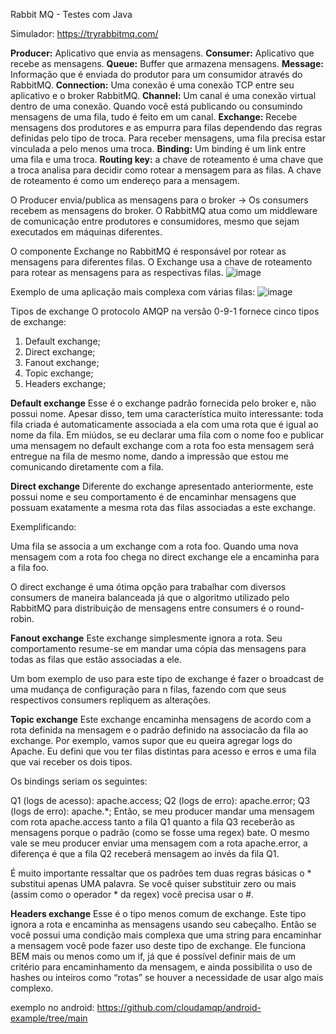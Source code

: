 Rabbit MQ - Testes com Java 


Simulador: https://tryrabbitmq.com/

<b>Producer:</b> Aplicativo que envia as mensagens.
<b>Consumer:</b> Aplicativo que recebe as mensagens.
<b>Queue:</b> Buffer que armazena mensagens.
<b>Message:</b> Informação que é enviada do produtor para um consumidor através do RabbitMQ.
<b>Connection:</b> Uma conexão é uma conexão TCP entre seu aplicativo e o broker RabbitMQ.
<b>Channel:</b> Um canal é uma conexão virtual dentro de uma conexão. Quando você está publicando ou consumindo mensagens de uma fila, tudo é feito em um canal.
<b>Exchange:</b> Recebe mensagens dos produtores e as empurra para filas dependendo das regras definidas pelo tipo de troca. Para receber mensagens, uma fila precisa estar vinculada a pelo menos uma troca.
<b>Binding:</b> Um binding é um link entre uma fila e uma troca.
<b>Routing key:</b> a chave de roteamento é uma chave que a troca analisa para decidir como rotear a mensagem para as filas. A chave de roteamento é como um endereço para a mensagem.


O Producer envia/publica as mensagens para o broker -> Os consumers recebem as mensagens do broker. O RabbitMQ atua como um middleware de comunicação entre produtores e consumidores, mesmo que sejam executados em máquinas diferentes.

O componente Exchange no RabbitMQ é responsável por rotear as mensagens para diferentes filas. O Exchange usa a chave de roteamento para rotear as mensagens para as respectivas filas.
![image](https://github.com/cassioseffrin/RabbitMQTests/assets/13109831/0b65a097-b083-406a-b058-2113c81dfbac)

Exemplo de uma aplicação mais complexa com várias filas:
![image](https://github.com/cassioseffrin/RabbitMQTests/assets/13109831/1ab44e06-fd47-43c9-964a-7fc856067374)

Tipos de exchange
O protocolo AMQP na versão 0-9-1 fornece cinco tipos de exchange:

1. Default exchange;
2. Direct exchange;
3. Fanout exchange;
4. Topic exchange;
5. Headers exchange;
 

<b>Default exchange</b>
Esse é o exchange padrão fornecida pelo broker e, não possui nome. Apesar disso, tem uma característica muito interessante: toda fila criada é automaticamente associada a ela com uma rota que é igual ao nome da fila. Em miúdos, se eu declarar uma fila com o nome foo e publicar uma mensagem no default exchange com a rota foo esta mensagem será entregue na fila de mesmo nome, dando a impressão que estou me comunicando diretamente com a fila.

<b>Direct exchange</b>
Diferente do exchange apresentado anteriormente, este possui nome e seu comportamento é de encaminhar mensagens que possuam exatamente a mesma rota das filas associadas a este exchange.

Exemplificando:

Uma fila se associa a um exchange com a rota foo. Quando uma nova mensagem com a rota foo chega no direct exchange ele a encaminha para a fila foo.

O direct exchange é uma ótima opção para trabalhar com diversos consumers de maneira balanceada já que o algoritmo utilizado pelo RabbitMQ para distribuição de mensagens entre consumers é o round-robin.

<b>Fanout exchange</b>
Este exchange simplesmente ignora a rota. Seu comportamento resume-se em mandar uma cópia das mensagens para todas as filas que estão associadas a ele.

Um bom exemplo de uso para este tipo de exchange é fazer o broadcast de uma mudança de configuração para n filas, fazendo com que seus respectivos consumers repliquem as alterações.

<b>Topic exchange</b>
Este exchange encaminha mensagens de acordo com a rota definida na mensagem e o padrão definido na associacão da fila ao exchange. Por exemplo, vamos supor que eu queira agregar logs do Apache. Eu defini que vou ter filas distintas para acesso e erros e uma fila que vai receber os dois tipos.

Os bindings seriam os seguintes:

Q1 (logs de acesso): apache.access;
Q2 (logs de erro): apache.error;
Q3 (logs de erro): apache.*;
Então, se meu producer mandar uma mensagem com rota apache.access tanto a fila Q1 quanto a fila Q3 receberão as mensagens porque o padrão (como se fosse uma regex) bate. O mesmo vale se meu producer enviar uma mensagem com a rota apache.error, a diferença é que a fila Q2 receberá mensagem ao invés da fila Q1.

É muito importante ressaltar que os padrões tem duas regras básicas o * substitui apenas UMA palavra. Se você quiser substituir zero ou mais (assim como o operador * da regex) você precisa usar o #.

<b>Headers exchange</b>
Esse é o tipo menos comum de exchange. Este tipo ignora a rota e encaminha as mensagens usando seu cabeçalho. Então se você possui uma condição mais complexa que uma string para encaminhar a mensagem você pode fazer uso deste tipo de exchange. Ele funciona BEM mais ou menos como um if, já que é possível definir mais de um critério para encaminhamento da mensagem, e ainda possibilita o uso de hashes ou inteiros como “rotas” se houver a necessidade de usar algo mais complexo.

exemplo no android:
https://github.com/cloudamqp/android-example/tree/main

